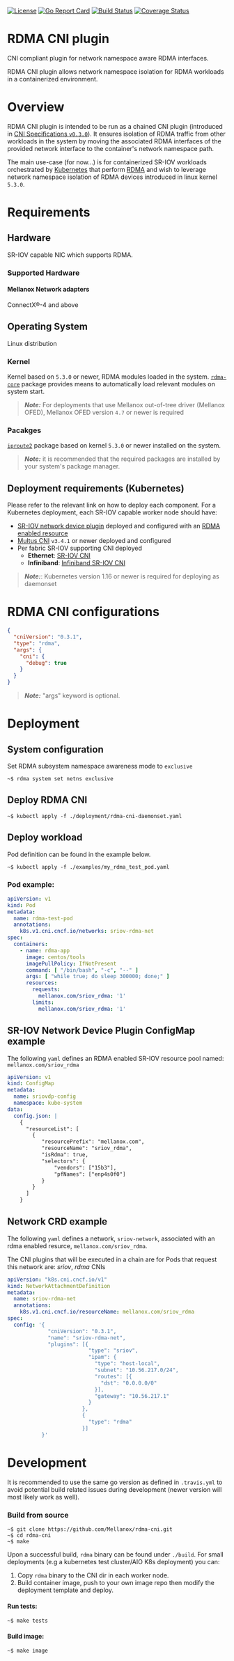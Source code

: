 [![License](https://img.shields.io/badge/License-Apache%202.0-blue.svg)](http://www.apache.org/licenses/LICENSE-2.0)
[![Go Report Card](https://goreportcard.com/badge/github.com/Mellanox/rdma-cni)](https://goreportcard.com/report/github.com/Mellanox/rdma-cni)
[![Build Status](https://travis-ci.com/Mellanox/rdma-cni.svg?branch=master)](https://travis-ci.com/Mellanox/rdma-cni)
[![Coverage Status](https://coveralls.io/repos/github/Mellanox/rdma-cni/badge.svg)](https://coveralls.io/github/Mellanox/rdma-cni)

# RDMA CNI plugin
CNI compliant plugin for network namespace aware RDMA interfaces.

RDMA CNI plugin allows network namespace isolation for RDMA workloads in a containerized environment.

# Overview
RDMA CNI plugin is intended to be run as a chained CNI plugin (introduced in [CNI Specifications `v0.3.0`](https://github.com/containernetworking/cni/blob/v0.3.0/SPEC.md#network-configuration)).
It ensures isolation of RDMA traffic from other workloads in the system by moving the associated RDMA interfaces of the
provided network interface to the container's network namespace path.

The main use-case (for now...) is for containerized SR-IOV workloads orchestrated by [Kubernetes](https://kubernetes.io/)
that perform [RDMA](https://community.mellanox.com/s/article/what-is-rdma-x) and wish to  leverage network namespace
isolation of RDMA devices introduced in linux kernel `5.3.0`.

# Requirements

## Hardware
SR-IOV capable NIC which supports RDMA.

### Supported Hardware

#### Mellanox Network adapters
ConnectX®-4 and above

## Operating System
Linux distribution

### Kernel
Kernel based on `5.3.0` or newer, RDMA modules loaded in the system.
[`rdma-core`](https://github.com/linux-rdma/rdma-core) package provides means to automatically load relevant modules
on system start.

> __*Note:*__ For deployments that use Mellanox out-of-tree driver (Mellanox OFED), Mellanox OFED version `4.7` or newer
>is required

### Pacakges
[`iproute2`](https://mirrors.edge.kernel.org/pub/linux/utils/net/iproute2/) package based on kernel `5.3.0` or newer
installed on the system.

> __*Note:*__ it is recommended that the required packages are installed by your system's package manager.

## Deployment requirements (Kubernetes)
Please refer to the relevant link on how to deploy each component.
For a Kubernetes deployment, each SR-IOV capable worker node should have:

- [SR-IOV network device plugin](https://github.com/intel/sriov-network-device-plugin) deployed and configured with an [RDMA enabled resource](https://github.com/intel/sriov-network-device-plugin/tree/master/docs/rdma)
- [Multus CNI](https://github.com/intel/multus-cni) `v3.4.1` or newer deployed and configured
- Per fabric SR-IOV supporting CNI deployed
    - __Ethernet__: [SR-IOV CNI](https://github.com/intel/sriov-cni)
    - __Infiniband__: [Infiniband SR-IOV CNI](https://github.com/Mellanox/ib-sriov-cni)

> __*Note:*__: Kubernetes version 1.16 or newer is required for deploying as daemonset

# RDMA CNI configurations
```json
{
  "cniVersion": "0.3.1",
  "type": "rdma",
  "args": {
    "cni": {
      "debug": true
    }
  }
}
```
> __*Note:*__ "args" keyword is optional.

# Deployment

## System configuration
Set RDMA subsystem namespace awareness mode to `exclusive`
```console
~$ rdma system set netns exclusive
```

## Deploy RDMA CNI
```console
~$ kubectl apply -f ./deployment/rdma-cni-daemonset.yaml
```

## Deploy workload
Pod definition can be found in the example below.
```console
~$ kubectl apply -f ./examples/my_rdma_test_pod.yaml
```

### Pod example:
```yaml
apiVersion: v1
kind: Pod
metadata:
  name: rdma-test-pod
  annotations:
    k8s.v1.cni.cncf.io/networks: sriov-rdma-net
spec:
  containers:
    - name: rdma-app
      image: centos/tools
      imagePullPolicy: IfNotPresent
      command: [ "/bin/bash", "-c", "--" ]
      args: [ "while true; do sleep 300000; done;" ]
      resources:
        requests:
          mellanox.com/sriov_rdma: '1'
        limits:
          mellanox.com/sriov_rdma: '1'
```

## SR-IOV Network Device Plugin ConfigMap example
The following `yaml` defines an RDMA enabled SR-IOV resource pool named: `mellanox.com/sriov_rdma`
```yaml
apiVersion: v1
kind: ConfigMap
metadata:
  name: sriovdp-config
  namespace: kube-system
data:
  config.json: |
    {
      "resourceList": [
        {
           "resourcePrefix": "mellanox.com",
           "resourceName": "sriov_rdma",
           "isRdma": true,
           "selectors": {
               "vendors": ["15b3"],
               "pfNames": ["enp4s0f0"]
           }
        }
      ]
    }
```

## Network CRD example
The following `yaml` defines a network, `sriov-network`, associated with an rdma enabled resurce, `mellanox.com/sriov_rdma`.

The CNI plugins that will be executed in a chain are for Pods that request this network are: _sriov_, _rdma_ CNIs

```yaml
apiVersion: "k8s.cni.cncf.io/v1"
kind: NetworkAttachmentDefinition
metadata:
  name: sriov-rdma-net
  annotations:
    k8s.v1.cni.cncf.io/resourceName: mellanox.com/sriov_rdma
spec:
  config: '{
             "cniVersion": "0.3.1",
             "name": "sriov-rdma-net",
             "plugins": [{
                          "type": "sriov",
                          "ipam": {
                            "type": "host-local",
                            "subnet": "10.56.217.0/24",
                            "routes": [{
                              "dst": "0.0.0.0/0"
                            }],
                            "gateway": "10.56.217.1"
                          }
                        },
                        {
                          "type": "rdma"
                        }]
           }'
```

# Development
It is recommended to use the same go version as defined in `.travis.yml`
to avoid potential build related issues during development (newer version will most likely work as well).

### Build from source
```console
~$ git clone https://github.com/Mellanox/rdma-cni.git
~$ cd rdma-cni
~$ make
```
Upon a successful build, `rdma` binary can be found under `./build`.
For small deployments (e.g a kubernetes test cluster/AIO K8s deployment) you can:
1. Copy `rdma` binary to the CNI dir in each worker node.
2. Build container image, push to your own image repo then modify the deployment template and deploy. 

#### Run tests:
```console
~$ make tests
```

#### Build image:
```console
~$ make image
```
